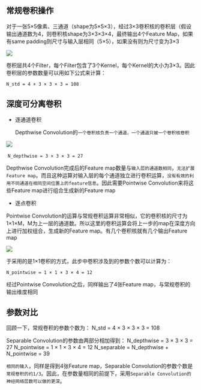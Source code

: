 ## 常规卷积操作

对于一张5×5像素、三通道（shape为5×5×3），经过3×3卷积核的卷积层（假设输出通道数为4，则卷积核shape为3×3×3×4，最终输出4个Feature Map，如果有same padding则尺寸与输入层相同（5×5），如果没有则为尺寸变为3×3

![](https://pic.downk.cc/item/5f51f476160a154a67774818.jpg)

卷积层共4个Filter，每个Filter包含了3个Kernel，每个Kernel的大小为3×3。因此卷积层的参数数量可以用如下公式来计算：

`N_std = 4 × 3 × 3 × 3 = 108`

## 深度可分离卷积

+ 逐通道卷积

  Depthwise Convolution的`一个卷积核负责一个通道，一个通道只被一个卷积核卷积`

![](https://pic.downk.cc/item/5f51f589160a154a67778c17.jpg)

​	`N_depthwise = 3 × 3 × 3 = 27`

Depthwise Convolution完成后的Feature map数量与`输入层的通道数相同`，`无法扩展Feature map`。而且这种运算对输入层的每个通道独立进行卷积运算，`没有有效的利用不同通道在相同空间位置上的feature信息`。因此需要Pointwise Convolution来将这些Feature map进行组合生成新的Feature map

+ 逐点卷积

Pointwise Convolution的运算与常规卷积运算非常相似，它的卷积核的尺寸为 1×1×M，M为上一层的通道数。所以这里的卷积运算会将上一步的map在深度方向上进行加权组合，生成新的Feature map。有几个卷积核就有几个输出Feature map

![](https://pic.downk.cc/item/5f51f7b7160a154a67781acd.jpg)

于采用的是1×1卷积的方式，此步中卷积涉及到的参数个数可以计算为：

`N_pointwise = 1 × 1 × 3 × 4 = 12`

经过Pointwise Convolution之后，同样输出了4张Feature map，与常规卷积的输出维度相同

## **参数对比**

回顾一下，常规卷积的参数个数为：
N_std = 4 × 3 × 3 × 3 = 108

Separable Convolution的参数由两部分相加得到：
N_depthwise = 3 × 3 × 3 = 27
N_pointwise = 1 × 1 × 3 × 4 = 12
N_separable = N_depthwise + N_pointwise = 39

`相同的输入`，同样是得到4张Feature map，Separable Convolution的参数个数是`常规卷积的约1/3`。因此，在参数量相同的前提下，采用`Separable Convolution的神经网络层数可以做的更深`。